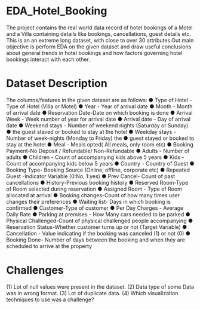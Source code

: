 # EDA_Hotel_Booking
The project contains the real world data record of hotel bookings of a Motel and a Villa containing details like bookings, cancellations, guest details etc. This is an an extreme long dataset, with close to over 30 attributes.Out main objective is perform EDA on the given dataset and draw useful conclusions about general trends in hotel bookings and how factors governing hotel bookings interact with each other.

# Dataset Description
The columns/features in the given dataset are as follows:
● Type of Hotel - Type of Hotel (Villa or Motel)
● Year - Year of arrival date
● Month - Month of arrival date
● Reservation Date-Date on which booking is done
● Arrival Week - Week number of year for arrival date
● Arrival date - Day of arrival date
● Weekend stays - Number of weekend nights (Saturday or Sunday)
● the guest staved or booked to stay at the hotel
● Weekday stays - Number of week-nights (Monday to Friday) the
● guest stayed or booked to stay at the hotel
● Meal - Meals opted( All meals, only room etc)
● Booking Payment-No Deposit / Refundable/ Non-Refundable
● Adults - Number of adults
● Children - Count of accompanying kids above 5 years
● Kids - Count of accompanying kids below 5 years
● Country - Country of Guest
● Booking Type- Booking Source (Online, offline, corporate etc)
● Repeated Guest -Indicator Variable (0:No, 1:yes)
● Prev Cancel- Count of past cancellations
● History-Previous booking history
● Reserved Room-Type of Room selected during reservation
● Assigned Room - Type of Room allocated at arrival
● Booking changes-Count of how many times user changes their preferences
● Waiting list- Days in which booking is confirmed
● Customer-Type of customer
● Per Day Charges - Average Daily Rate
● Parking at premises - How Many cars needed to be parked
● Physical Challenged-Count of physical challenged people accompanying
● Reservation Status-Whether customer turns up or not (Target Variable)
● Cancellation - Value indicating if the booking was canceled (1) or not (0)
● Booking Done- Number of days between the booking and when they are scheduled to
arrive at the property

# Challenges

(1) Lot of null values were present in the dataset.
(2) Data type of some Data was in wrong format.
(3) Lot of duplicate data.
(4) Which visualization techniques to use was a challenge?
